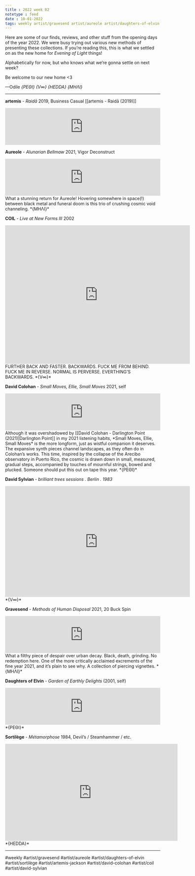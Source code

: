 ```yaml
---
title : 2022 week 02
notetype : feed
date : 10-01-2022
tags: weekly artist/gravesend artist/aureole artist/daughters-of-elvin artist/sortilège artist/artemis-jackson artist/david-colohan artist/coil 
---
```


Here are some of our finds, reviews, and other stuff from the opening days of the year 2022. We were busy trying out various new methods of presenting these collections. If you’re reading this, this is what we settled on as the new home for *Evening of Light* things!

Alphabetically for now, but who knows what we’re gonna settle on next week?

Be welcome to our new home <3

—Odile 
*{ΡΕΘΙ}* *{V∞}* *{HEDDA} {ΜΗΛΙ}*

---

**artemis** - *Raidā*
2019, Business Casual
[[artemis - Raidā (2019)]]
<iframe style="border: 0; width: 100%; height: 120px;" src="https://bandcamp.com/EmbeddedPlayer/album=2270901815/size=large/bgcol=333333/linkcol=ffffff/tracklist=false/artwork=small/transparent=true/" seamless><a href="https://music.businesscasual.biz/album/raid">Raidā by artemis</a></iframe>

**Aureole** - *Alunarian Bellmaw*
2021, Vigor Deconstruct
<iframe style="border: 0; width: 100%; height: 120px;" src="https://bandcamp.com/EmbeddedPlayer/album=2844372934/size=large/bgcol=333333/linkcol=ffffff/tracklist=false/artwork=small/transparent=true/" seamless><a href="https://markovsoroka.bandcamp.com/album/alunarian-bellmaw">Alunarian Bellmaw by Aureole</a></iframe>
What a stunning return for Aureole! Hovering somewhere in space(!) between black metal and funeral doom is this trio of crushing cosmic void channeling.
*{ΜΗΛΙ}*

**COIL** - *Live at New Forms III*
2002
<iframe src="https://archive.org/embed/Coil_NewFormsIII_TheateraanhetSpui_DenHaag_TheNetherlands_June72002_EDIT2" width="600" height="450" frameborder="0" webkitallowfullscreen="true" mozallowfullscreen="true" allowfullscreen></iframe>
FURTHER BACK AND FASTER.
BACKWARDS.
FUCK ME FROM BEHIND.
FUCK ME IN REVERSE.
NORMAL IS PERVERSE.
EVERTHING’S BACKWARDS.
*{V∞}*


**David Colohan** - *Small Moves, Ellie, Small Moves*
2021, self
<iframe style="border: 0; width: 100%; height: 120px;" src="https://bandcamp.com/EmbeddedPlayer/album=1361001808/size=large/bgcol=333333/linkcol=e99708/tracklist=false/artwork=small/transparent=true/" seamless><a href="https://davidcolohan.bandcamp.com/album/small-moves-ellie-small-moves">Small Moves, Ellie, Small Moves by David Colohan</a></iframe>
Although it was overshadowed by [[David Colohan - Darlington Point (2021)|Darlington Point]] in my 2021 listening habits, *Small Moves, Ellie, Small Moves* is the more longform, just as wistful companion it deserves. The expansive synth pieces channel landscapes, as they often do in Colohan’s works. This time, inspired by the collapse of the Arecibo observatory in Puerto Rico, the cosmic is drawn down in small, measured, gradual steps, accompanied by touches of mournful strings, bowed and plucked. Someone should put this out on tape this year.
*{ΡΕΘΙ}*

**David Sylvian** - *brilliant trees sessions . Berlin . 1983*
<iframe src="https://player.vimeo.com/video/575291448?h=1874bdcf17" width="600" height="360" frameborder="0" allow="autoplay; fullscreen; picture-in-picture" allowfullscreen></iframe>
*{V∞}*

**Gravesend** - *Methods of Human Disposal*
2021, 20 Buck Spin
<iframe style="border: 0; width: 100%; height: 120px;" src="https://bandcamp.com/EmbeddedPlayer/album=3243627637/size=large/bgcol=333333/linkcol=ffffff/tracklist=false/artwork=small/transparent=true/" seamless><a href="https://listen.20buckspin.com/album/methods-of-human-disposal">Methods Of Human Disposal by Gravesend</a></iframe>
What a filthy piece of despair over urban decay. Black, death, grinding. No redemption here. One of the more critically acclaimed excrements of the fine year 2021, and it’s plain to see why. A collection of piercing vignettes.
*{ΜΗΛΙ}*

**Daughters of Elvin** - *Garden of Earthly Delights*
(2001, self)
<iframe style="border: 0; width: 100%; height: 120px;" src="https://bandcamp.com/EmbeddedPlayer/album=1952733963/size=large/bgcol=333333/linkcol=ffffff/tracklist=false/artwork=small/transparent=true/" seamless><a href="https://daughtersofelvin.bandcamp.com/album/garden-of-earthly-delights">Garden of Earthly Delights by Daughters of Elvin</a></iframe>
*{ΡΕΘΙ}*

**Sortilège** - *Métamorphose*
1984, Devil’s / Steamhammer / etc.
<iframe width="560" height="315" src="https://www.youtube.com/embed/CgbNMvOfHTE" title="YouTube video player" frameborder="0" allow="accelerometer; autoplay; clipboard-write; encrypted-media; gyroscope; picture-in-picture" allowfullscreen></iframe>
*{HEDDA}*

---

#weekly #artist/gravesend #artist/aureole #artist/daughters-of-elvin #artist/sortilège #artist/artemis-jackson #artist/david-colohan #artist/coil #artist/david-sylvian 